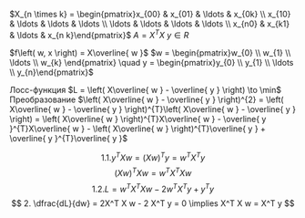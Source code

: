 $X_{n \times k} = \begin{pmatrix}x_{00} & x_{01} & \ldots &  x_{0k} \\ x_{10} & \ldots & \ldots & \ldots \\ \ldots  & \ldots & \ldots & \ldots \\ x_{n0} & x_{k1} & \ldots & x_{n k}\end{pmatrix}$
$A = X^{T}X$
$y \in R$

$f\left( w, x \right) = X\overline{ w }$
$w = \begin{pmatrix}w_{0} \\ w_{1} \\ \ldots \\ w_{k} \end{pmatrix} \quad y = \begin{pmatrix}y_{0} \\ y_{1} \\ \ldots \\ y_{n}\end{pmatrix}$

Лосс-функция
	$L = \left( X\overline{ w } - \overline{ y } \right) \to \min$
Преобразование
	$\left( X\overline{ w } - \overline{ y } \right)^{2} = \left( X\overline{ w } - \overline{ y } \right)^{T}\left( X\overline{ w } - \overline{ y } \right) = \left( X\overline{ w } \right)^{T}X\overline{ w } - \overline{ y }^{T}X\overline{ w } - \left( X\overline{ w } \right)^{T}\overline{ y } + \overline{ y }^{T}\overline{ y }$

$$
1.1. y^TXw=(Xw)^Ty = w^TX^T y
$$
$$
(Xw)^T Xw=w^TX^T Xw
$$
$$
1.2. L= w^T X^TXw - 2w^TX^T y + y^T y
$$
$$
2. \dfrac{dL}{dw} = 2X^T X w - 2 X^T y = 0 \implies X^T X w = X^T y
$$








